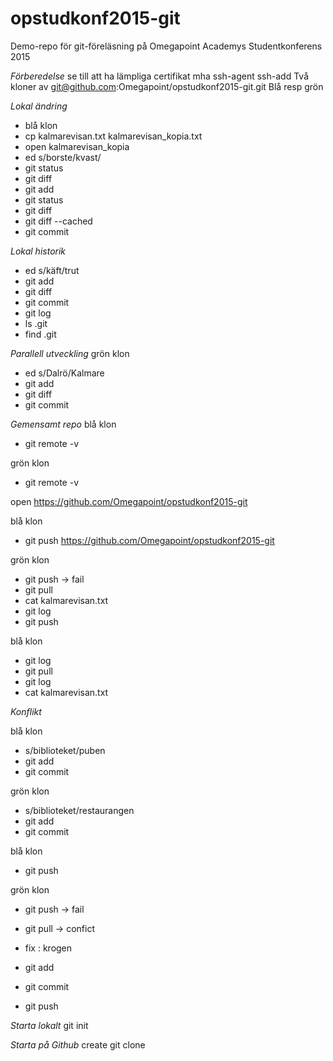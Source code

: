# opstudkonf2015-git
Demo-repo för git-föreläsning på Omegapoint Academys Studentkonferens 2015


_Förberedelse_
se till att ha lämpliga certifikat mha ssh-agent ssh-add
Två kloner av
git@github.com:Omegapoint/opstudkonf2015-git.git
Blå resp grön


_Lokal ändring_

* blå klon
* cp kalmarevisan.txt kalmarevisan_kopia.txt
* open kalmarevisan_kopia
* ed s/borste/kvast/
* git status
* git diff
* git add
* git status
* git diff
* git diff --cached
* git commit

_Lokal historik_
* ed s/käft/trut
* git add
* git diff
* git commit
* git log
* ls .git
* find .git

_Parallell utveckling_
grön klon
* ed s/Dalrö/Kalmare
* git add
* git diff
* git commit

_Gemensamt repo_
blå klon
* git remote -v

grön klon
* git remote -v

open https://github.com/Omegapoint/opstudkonf2015-git

blå klon
* git push
https://github.com/Omegapoint/opstudkonf2015-git

grön klon
* git push -> fail
* git pull
* cat kalmarevisan.txt
* git log
* git push

blå klon
* git log
* git pull
* git log
* cat kalmarevisan.txt

_Konflikt_

blå klon
* s/biblioteket/puben
* git add
* git commit

grön klon
* s/biblioteket/restaurangen
* git add
* git commit

blå klon
* git push

grön klon
* git push -> fail
* git pull -> confict

* fix : krogen

* git add
* git commit
* git push


_Starta lokalt_
git init

_Starta på Github_
create
git clone


